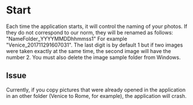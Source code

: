 # Start

Each time the application starts, it will control the naming of your photos.
If they do not correspond to our norm, they will be renamed as follows: "NameFolder_YYYYMMDDhhmmss1" For example "Venice_201711291607031". The last digit is by default 1 but if two images were taken exactly at the same time, the second image will have the number 2.
You must also delete the image sample folder from Windows.

## Issue

Currently, if you copy pictures that were already opened in the application in an other folder (Venice to Rome, for example), the application will crash.